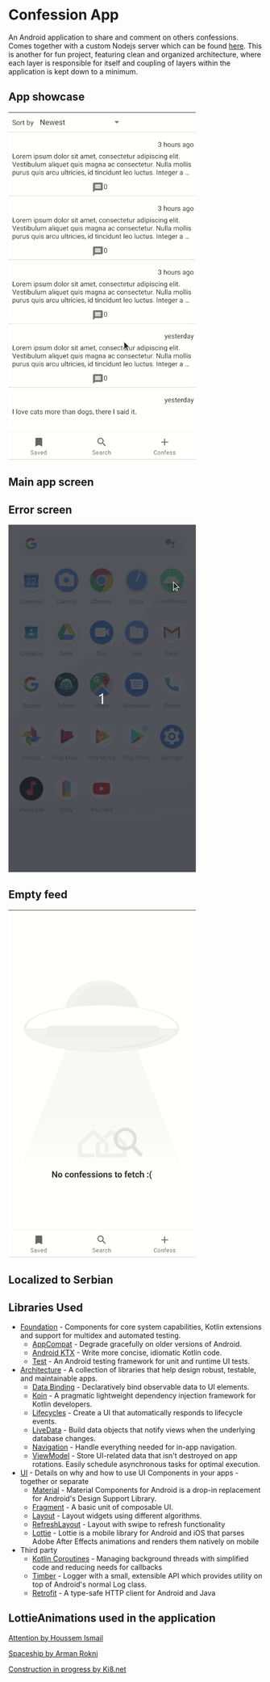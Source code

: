 # Confession App
An Android application to share and comment on others confessions. Comes together with a custom Nodejs server which can be found [here](https://github.com/Nikola-Milovic/Confession-Server).
This is another for fun project, featuring clean and organized architecture, where each layer is responsible for itself and coupling of layers within the application is kept down to a minimum.


App showcase
-------------

![Showcase](images/showcase.gif "Showcase")

Main app screen
--------------


Error screen
--------------
![error screen](images/error.gif "Error")

Empty feed
--------------

![empty feed](images/emptyfeed.gif "EmptyFeed")

Localized to Serbian
--------------


Libraries Used
--------------

* [Foundation][0] - Components for core system capabilities, Kotlin extensions and support for
  multidex and automated testing.
  * [AppCompat][1] - Degrade gracefully on older versions of Android.
  * [Android KTX][2] - Write more concise, idiomatic Kotlin code.
  * [Test][4] - An Android testing framework for unit and runtime UI tests.
* [Architecture][10] - A collection of libraries that help design robust, testable, and
  maintainable apps.
  * [Data Binding][11] - Declaratively bind observable data to UI elements.
  * [Koin][100] - A pragmatic lightweight dependency injection framework for Kotlin developers.
  * [Lifecycles][12] - Create a UI that automatically responds to lifecycle events.
  * [LiveData][13] - Build data objects that notify views when the underlying database changes.
  * [Navigation][14] - Handle everything needed for in-app navigation.
  * [ViewModel][17] - Store UI-related data that isn't destroyed on app rotations. Easily schedule
     asynchronous tasks for optimal execution.
* [UI][30] - Details on why and how to use UI Components in your apps - together or separate
  * [Material][32] - Material Components for Android is a drop-in replacement for Android's Design Support Library.
  * [Fragment][34] - A basic unit of composable UI.
  * [Layout][35] - Layout widgets using different algorithms.
  * [RefreshLayout][93] - Layout with swipe to refresh functionality
  * [Lottie][99] - Lottie is a mobile library for Android and iOS that parses Adobe After Effects animations and renders them natively on mobile
* Third party
  * [Kotlin Coroutines][91] - Managing background threads with simplified code and reducing needs for callbacks
  * [Timber][92] - Logger with a small, extensible API which provides utility on top of Android's normal Log class.
  * [Retrofit][94] - A type-safe HTTP client for Android and Java
  

[0]: https://developer.android.com/jetpack/components
[1]: https://developer.android.com/topic/libraries/support-library/packages#v7-appcompat
[2]: https://developer.android.com/kotlin/ktx
[4]: https://developer.android.com/training/testing/
[10]: https://developer.android.com/jetpack/arch/
[11]: https://developer.android.com/topic/libraries/data-binding/
[12]: https://developer.android.com/topic/libraries/architecture/lifecycl
[13]: https://developer.android.com/topic/libraries/architecture/livedata
[14]: https://developer.android.com/topic/libraries/architecture/navigation/
[17]: https://developer.android.com/topic/libraries/architecture/viewmodel
[30]: https://developer.android.com/guide/topics/ui
[32]: https://github.com/material-components/material-components-android
[34]: https://developer.android.com/guide/components/fragments
[35]: https://developer.android.com/guide/topics/ui/declaring-layout
[91]: https://kotlinlang.org/docs/reference/coroutines-overview.html
[92]: https://github.com/JakeWharton/timber
[93]: https://developer.android.com/training/swipe/add-swipe-interface
[94]: https://square.github.io/retrofit/
[99]: https://github.com/airbnb/lottie-android
[100]: https://github.com/InsertKoinIO/koin


## LottieAnimations used in the application

[Attention by Houssem Ismail](https://lottiefiles.com/32338-attention)

[Spaceship by Arman Rokni](https://lottiefiles.com/4011-spaceship-empty-searching)

[Construction in progress by Ki8.net](https://lottiefiles.com/26531-construction-in-process)


